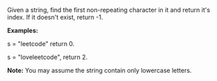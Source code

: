 
Given a string, find the first non-repeating character in it and return it's index. If it doesn't exist, return -1.

**Examples:**

s = "leetcode"
return 0.

s = "loveleetcode",
return 2.

**Note:**  You may assume the string contain only lowercase letters.